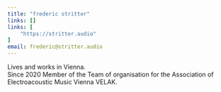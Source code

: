 ```yaml
---
title: "frederic stritter"
links: []
links: [
    "https://stritter.audio"
]
email: frederic@stritter.audio
---
```

Lives and works in Vienna.  
Since 2020 Member of the Team of organisation for the Association of Electroacoustic Music Vienna VELAK.

